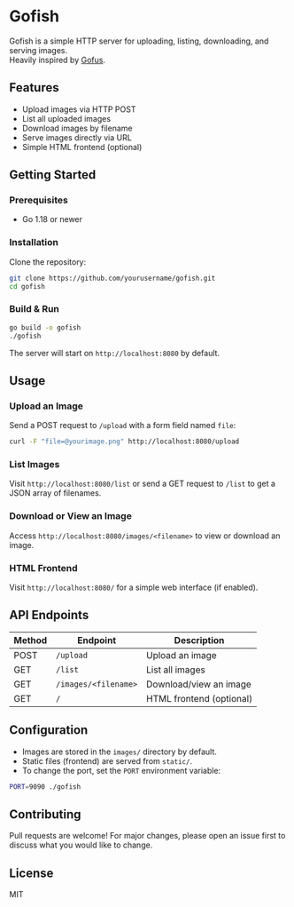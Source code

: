 # Gofish

Gofish is a simple HTTP server for uploading, listing, downloading, and serving images.  
Heavily inspired by [Gofus](https://github.com/mqnr/gofus).

## Features

- Upload images via HTTP POST
- List all uploaded images
- Download images by filename
- Serve images directly via URL
- Simple HTML frontend (optional)

## Getting Started

### Prerequisites

- Go 1.18 or newer

### Installation

Clone the repository:

```bash
git clone https://github.com/yourusername/gofish.git
cd gofish
```

### Build & Run

```bash
go build -o gofish
./gofish
```

The server will start on `http://localhost:8080` by default.

## Usage

### Upload an Image

Send a POST request to `/upload` with a form field named `file`:

```bash
curl -F "file=@yourimage.png" http://localhost:8080/upload
```

### List Images

Visit `http://localhost:8080/list` or send a GET request to `/list` to get a JSON array of filenames.

### Download or View an Image

Access `http://localhost:8080/images/<filename>` to view or download an image.

### HTML Frontend

Visit `http://localhost:8080/` for a simple web interface (if enabled).

## API Endpoints

| Method | Endpoint              | Description                |
|--------|-----------------------|----------------------------|
| POST   | `/upload`             | Upload an image            |
| GET    | `/list`               | List all images            |
| GET    | `/images/<filename>`  | Download/view an image     |
| GET    | `/`                   | HTML frontend (optional)   |

## Configuration

- Images are stored in the `images/` directory by default.
- Static files (frontend) are served from `static/`.
- To change the port, set the `PORT` environment variable:

```bash
PORT=9090 ./gofish
```

## Contributing

Pull requests are welcome! For major changes, please open an issue first to discuss what you would like to change.

## License

MIT
